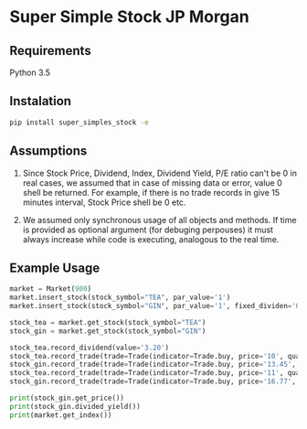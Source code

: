 # Super Simple Stock JP Morgan

Requirements
------------
Python 3.5

Instalation
-----------
```bash
pip install super_simples_stock -e
```

Assumptions
------------
1. Since Stock Price, Dividend, Index, Dividend Yield, P/E ratio can't be 0 in real
cases, we assumed that in case of missing data or error, value 0 shell be returned.
For example, if there is no trade records in give 15 minutes interval, 
Stock Price shell be 0 etc.

2. We assumed only synchronous usage of all objects and methods. If time is 
provided as optional argument (for debuging perpouses) it must always increase 
while code is executing, analogous to the real time.

Example Usage
-------------
```python
market = Market(900)
market.insert_stock(stock_symbol="TEA", par_value='1')
market.insert_stock(stock_symbol="GIN", par_value='1', fixed_dividen='0.02')

stock_tea = market.get_stock(stock_symbol="TEA")
stock_gin = market.get_stock(stock_symbol="GIN")

stock_tea.record_dividend(value='3.20')
stock_tea.record_trade(trade=Trade(indicator=Trade.buy, price='10', quantity='100'))
stock_gin.record_trade(trade=Trade(indicator=Trade.buy, price='13.45', quantity='100'))
stock_tea.record_trade(trade=Trade(indicator=Trade.buy, price='11', quantity='400'))
stock_gin.record_trade(trade=Trade(indicator=Trade.buy, price='16.77', quantity='400'))

print(stock_gin.get_price())
print(stock_gin.divided_yield())
print(market.get_index())
```